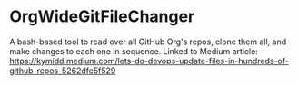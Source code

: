# OrgWideGitFileChanger

A bash-based tool to read over all GitHub Org's repos, clone them all, and make changes to each one in sequence. Linked to Medium article: https://kymidd.medium.com/lets-do-devops-update-files-in-hundreds-of-github-repos-5262dfe5f529
